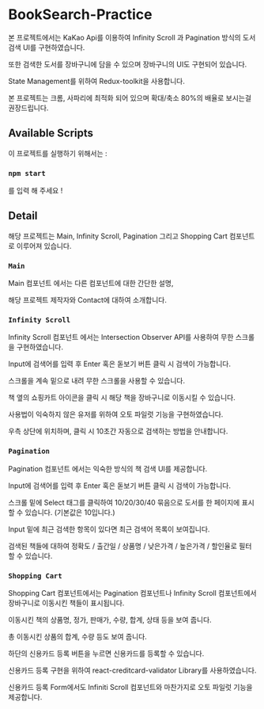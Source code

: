 # BookSearch-Practice

본 프로젝트에서는 KaKao Api를 이용하여
Infinity Scroll 과 Pagination 방식의 도서 검색 UI를 구현하였습니다.

또한 검색한 도서를 장바구니에 담을 수 있으며 장바구니의 UI도 구현되어 있습니다.

State Management를 위하여 Redux-toolkit을 사용합니다.

본 프로젝트는 크롬, 사파리에 최적화 되어 있으며 확대/축소 80%의 배율로 보시는걸 권장드립니다.

## Available Scripts

이 프로젝트를 실행하기 위해서는 :

### `npm start`

를 입력 해 주세요 !

## Detail

해당 프로젝트는 Main, Infinity Scroll, Pagination 그리고 Shopping Cart 컴포넌트로 이루어져 있습니다.

### `Main`

Main 컴포넌트 에서는 다른 컴포넌트에 대한 간단한 설명,

해당 프로젝트 제작자와 Contact에 대하여 소개합니다.

### `Infinity Scroll`

Infinity Scroll 컴포넌트 에서는 Intersection Observer API를 사용하여 무한 스크롤을 구현하였습니다.

Input에 검색어를 입력 후 Enter 혹은 돋보기 버튼 클릭 시 검색이 가능합니다.

스크롤을 계속 밑으로 내려 무한 스크롤을 사용할 수 있습니다.

책 옆의 쇼핑카트 아이콘을 클릭 시 해당 책을 장바구니로 이동시킬 수 있습니다.

사용법이 익숙하지 않은 유저를 위하여 오토 파일럿 기능을 구현하였습니다.

우측 상단에 위치하며, 클릭 시 10초간 자동으로 검색하는 방법을 안내합니다.

### `Pagination`

Pagination 컴포넌트 에서는 익숙한 방식의 책 검색 UI를 제공합니다.

Input에 검색어를 입력 후 Enter 혹은 돋보기 버튼 클릭 시 검색이 가능합니다.

스크롤 밑에 Select 태그를 클릭하여 10/20/30/40 묶음으로 도서를 한 페이지에 표시할 수 있습니다. (기본값은 10입니다.)

Input 밑에 최근 검색한 항목이 있다면 최근 검색어 목록이 보여집니다.

검색된 책들에 대하여 정확도 / 출간일 / 상품명 / 낮은가격 / 높은가격 / 할인율로 필터할 수 있습니다.

### `Shopping Cart`

Shopping Cart 컴포넌트에서는 Pagination 컴포넌트나 Infinity Scroll 컴포넌트에서 장바구니로 이동시킨 책들이 표시됩니다.

이동시킨 책의 상품명, 정가, 판매가, 수량, 합계, 상태 등을 보여 줍니다.

총 이동시킨 상품의 합계, 수량 등도 보여 줍니다.

하단의 신용카드 등록 버튼을 누르면 신용카드를 등록할 수 있습니다.

신용카드 등록 구현을 위하여 react-creditcard-validator Library를 사용하였습니다.

신용카드 등록 Form에서도 Infiniti Scroll 컴포넌트와 마찬가지로 오토 파일럿 기능을 제공합니다.
